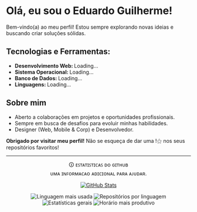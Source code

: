 # Olá, eu sou o Eduardo Guilherme!

<p>Bem-vindo(a) ao meu perfil! Estou sempre explorando novas ideias e buscando criar soluções sólidas.</p>

<div> 
  <h2>Tecnologias e Ferramentas:</h2> 
  <ul> 
    <li><strong>Desenvolvimento Web: </strong>Loading...</li>
    <li><strong>Sistema Operacional: </strong>Loading...</li>
    <li><strong>Banco de Dados: </strong>Loading...</li>
    <li><strong>Linguagens: </strong>Loading...</li>
  </ul> 
</div> 

<div>
  <h2>Sobre mim</h2>
  <ul>
    <li>Aberto a colaborações em projetos e oportunidades profissionais.</li>
    <li>Sempre em busca de desafios para evoluir minhas habilidades.</li>
    <li>Designer (Web, Mobile & Corp) e Desenvolvedor.</li>
  </ul> 
</div>

**Obrigado por visitar meu perfil!** Não se esqueça de dar uma !⚝ nos seus repositórios favoritos!

---

<div>
  <p align="center">🛈 ᴇꜱᴛᴀᴛɪꜱᴛɪᴄᴀꜱ ᴅᴏ ɢɪᴛʜᴜʙ <br> ᴜᴍᴀ ɪɴꜰᴏʀᴍᴀᴄᴀᴏ ᴀᴅɪᴄɪᴏɴᴀʟ ᴘᴀʀᴀ ᴀᴊᴜᴅᴀʀ.</p>

<p align="center">
  <a href="https://github.com/vn7n24fzkq/github-profile-summary-cards">
    <img src="https://github-profile-summary-cards.vercel.app/api/cards/profile-details?username=egoficial&theme=transparent&locale=pt-br" alt="GitHub Stats">
  </a>
</p>

<p align="center">
  <img src="https://github-profile-summary-cards.vercel.app/api/cards/most-commit-language?username=egoficial&theme=transparent&locale=pt-br" alt="Linguagem mais usada">
  <img src="https://github-profile-summary-cards.vercel.app/api/cards/repos-per-language?username=egoficial&theme=transparent&locale=pt-br" alt="Repositórios por linguagem">
  <img src="https://github-profile-summary-cards.vercel.app/api/cards/stats?username=egoficial&theme=transparent&locale=pt-br" alt="Estatísticas gerais">
  <img src="https://github-profile-summary-cards.vercel.app/api/cards/productive-time?username=egoficial&theme=transparent&locale=pt-br&utcOffset=-3.00" alt="Horário mais produtivo">
</p>
</div>
